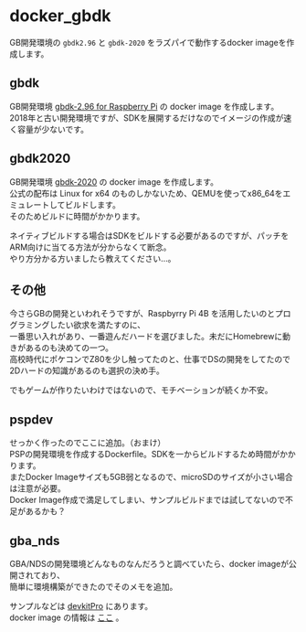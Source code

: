 # docker_gbdk
GB開発環境の `gbdk2.96` と `gbdk-2020` をラズパイで動作するdocker imageを作成します。

## gbdk
GB開発環境 [gbdk-2.96 for Raspberry Pi](https://cubic-style.jp/gbdev/) の docker image を作成します。\
2018年と古い開発環境ですが、SDKを展開するだけなのでイメージの作成が速く容量が少ないです。

## gbdk2020
GB開発環境 [gbdk-2020](https://github.com/gbdk-2020/gbdk-2020) の docker image を作成します。\
公式の配布は Linux for x64 のものしかないため、QEMUを使ってx86_64をエミュレートしてビルドします。 \
そのためビルドに時間がかかります。

ネイティブビルドする場合はSDKをビルドする必要があるのですが、パッチをARM向けに当てる方法が分からなくて断念。 \
やり方分かる方いましたら教えてください…。

## その他
今さらGBの開発といわれそうですが、Raspbyrry Pi 4B を活用したいのとプログラミングしたい欲求を満たすのに、\
一番思い入れがあり、一番遊んだハードを選びました。未だにHomebrewに動きがあるのも決めての一つ。\
高校時代にポケコンでZ80を少し触ってたのと、仕事でDSの開発をしてたので2Dハードの知識があるのも選択の決め手。

でもゲームが作りたいわけではないので、モチベーションが続くか不安。

## pspdev
せっかく作ったのでここに追加。（おまけ） \
PSPの開発環境を作成するDockerfile。SDKを一からビルドするため時間がかかります。 \
またDocker Imageサイズも5GB弱となるので、microSDのサイズが小さい場合は注意が必要。 \
Docker Image作成で満足してしまい、サンプルビルドまでは試してないので不足があるかも？

## gba_nds
GBA/NDSの開発環境どんなものなんだろうと調べていたら、docker imageが公開されており、 \
簡単に環境構築ができたのでそのメモを追加。

サンプルなどは [devkitPro](https://github.com/devkitPro) にあります。 \
docker image の情報は [ここ](https://hub.docker.com/r/devkitpro/devkitarm) 。
